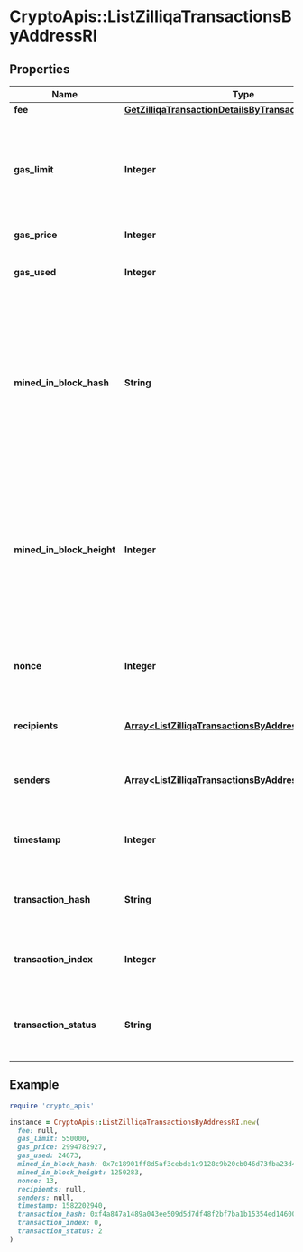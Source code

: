 # CryptoApis::ListZilliqaTransactionsByAddressRI

## Properties

| Name | Type | Description | Notes |
| ---- | ---- | ----------- | ----- |
| **fee** | [**GetZilliqaTransactionDetailsByTransactionIDRIFee**](GetZilliqaTransactionDetailsByTransactionIDRIFee.md) |  |  |
| **gas_limit** | **Integer** | Represents the maximum amount of gas allowed in the block in order to determine how many transactions it can fit. |  |
| **gas_price** | **Integer** | Defines the price of the gas. |  |
| **gas_used** | **Integer** | Defines how much of the gas for the block has been used. |  |
| **mined_in_block_hash** | **String** | Represents the hash of the block where this transaction was mined/confirmed for first time. The hash is defined as a cryptographic digital fingerprint made by hashing the block header twice through the SHA256 algorithm. |  |
| **mined_in_block_height** | **Integer** | Represents the number of blocks in the blockchain preceding this specific block. Block numbers have no gaps. A blockchain usually starts with block 0 called the \&quot;Genesis block\&quot;. |  |
| **nonce** | **Integer** | Represents a random value that can be adjusted to satisfy the Proof of Work. |  |
| **recipients** | [**Array&lt;ListZilliqaTransactionsByAddressRIRecipients&gt;**](ListZilliqaTransactionsByAddressRIRecipients.md) | Defines an object array of the transaction recipients. |  |
| **senders** | [**Array&lt;ListZilliqaTransactionsByAddressRISenders&gt;**](ListZilliqaTransactionsByAddressRISenders.md) | Represents an object of addresses that provide the funds. |  |
| **timestamp** | **Integer** | Defines the exact date/time when this block was mined in Unix Timestamp. |  |
| **transaction_hash** | **String** | Represents the hash of the transaction, which is its unique identifier. |  |
| **transaction_index** | **Integer** | Defines the numeric representation of the transaction index. |  |
| **transaction_status** | **String** | Defines the status of the transaction, whether it is e.g. pending or complete. |  |

## Example

```ruby
require 'crypto_apis'

instance = CryptoApis::ListZilliqaTransactionsByAddressRI.new(
  fee: null,
  gas_limit: 550000,
  gas_price: 2994782927,
  gas_used: 24673,
  mined_in_block_hash: 0x7c18901ff8d5af3cebde1c9128c9b20cb046d73fba23d45951f5619b61679c9b,
  mined_in_block_height: 1250283,
  nonce: 13,
  recipients: null,
  senders: null,
  timestamp: 1582202940,
  transaction_hash: 0xf4a847a1489a043ee509d5d7df48f2bf7ba1b15354ed14600b035ff2f7670203,
  transaction_index: 0,
  transaction_status: 2
)
```

